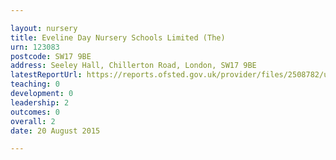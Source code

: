 ```yaml
---

layout: nursery
title: Eveline Day Nursery Schools Limited (The)
urn: 123083
postcode: SW17 9BE
address: Seeley Hall, Chillerton Road, London, SW17 9BE
latestReportUrl: https://reports.ofsted.gov.uk/provider/files/2508782/urn/123083.pdf
teaching: 0
development: 0
leadership: 2
outcomes: 0
overall: 2
date: 20 August 2015

---
```

